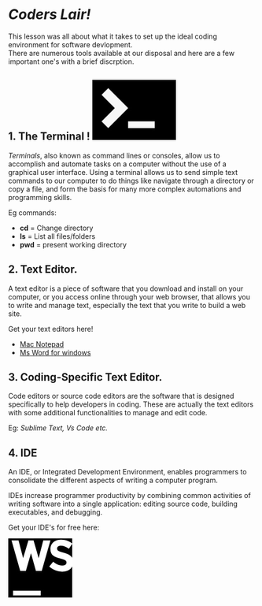 # ***Coders Lair!***

This lesson was all about what it takes to set up the ideal coding environment for software devlopment.   
There are numerous tools available at our disposal and here are a few important one's with a brief discrption. 


## 1. The Terminal !         ![terminal logo](terminal.jpeg "Terminal") 
 _Terminals_, also known as command lines or consoles, allow us to accomplish and automate tasks on a computer without the use of a graphical user interface. Using a terminal allows us to send simple text commands to our computer to do things like navigate through a directory or copy a file, and form the basis for many more complex automations and programming skills.

Eg commands: 
 - **cd** = Change directory
 - **ls** = List all files/folders
 - **pwd** = present working directory

## 2. Text Editor. 

A text editor is a piece of software that you download and install on your computer, or you access online through your web browser, that
allows you to write and manage text, especially the text that you write to build a web site.

Get your text editors here!
 - [Mac Notepad](https://mac-notepad.en.softonic.com/mac/download)
 - [Ms Word for windows](https://www.officesuite.com/download-file/?f=ofswin64)

## 3. Coding-Specific Text Editor.

Code editors or source code editors are the software that is designed specifically to help developers in coding. These are actually the text editors with some additional functionalities to manage and edit code.

Eg: _Sublime Text, Vs Code etc._

## 4. IDE

An IDE, or Integrated Development Environment, enables programmers to consolidate the different aspects of writing a computer program.

IDEs increase programmer productivity by combining common activities of writing software into a single application: editing source code, building executables, and debugging.

Get your IDE's for free here:

[![WS](ws.jpeg)]({https://www.jetbrains.com/webstorm/download/download-thanks.html?platform=mac} "Git Pages")

